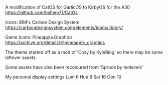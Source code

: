 A modification of CatOS for GarlicOS to KirbyOS for the A30
https://github.com/hxhiep71/CatOs

Icons: IBM's Carbon Design System
https://carbondesignsystem.com/elements/icons/library/ 

Game Icons: Pineapple.Graphics 
https://archive.org/details/@pineapple_graphics

The theme started off as a mod of ‘Cosy by KyleBing’ so there may be some leftover assets. 

Some assets have also been recoloured from ‘Spruce by tenlevels’

My personal display settings
Lum 6
Hue 9
Sat 16 
Con 10



